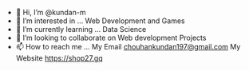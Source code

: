 - 👋 Hi, I’m @kundan-m
- 👀 I’m interested in ... Web Development and  Games
- 🌱 I’m currently learning ... Data Science
- 💞️ I’m looking to collaborate on Web development Projects
- 📫 How to reach me ... My Email chouhankundan197@gmail.com My Website https://shop27.gq

<!---
kundan-m/kundan-m is a ✨ special ✨ repository because its `README.md` (this file) appears on your GitHub profile.
You can click the Preview link to take a look at your changes.
--->
